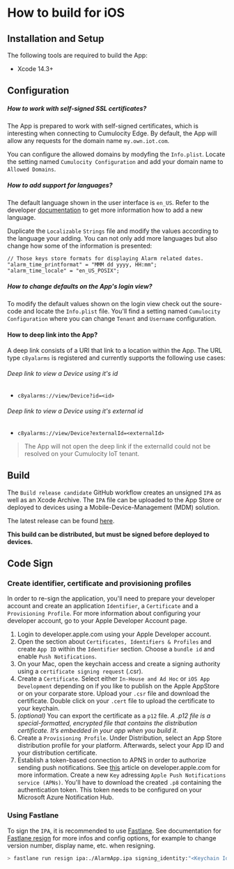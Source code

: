 # How to build for iOS

## Installation and Setup

The following tools are required to build the App:

- Xcode 14.3+

## Configuration

##### How to work with self-signed SSL certificates?

The App is prepared to work with self-signed certificates, which is interesting when connecting to Cumulocity Edge. By default, the App will allow any requests for the domain name `my.own.iot.com`.

You can configure the allowed domains by modyfing the `Info.plist`. Locate the setting named `Cumulocity Configuration` and add your domain name to `Allowed Domains`.

##### How to add support for languages?

The default language shown in the user interface is `en_US`. Refer to the developer [documentation](https://developer.apple.com/documentation/xcode/adding-support-for-languages-and-regions) to get more information how to add a new language.

Duplicate the `Localizable` `Strings` file and modify the values according to the language your adding. You can not only add more languages but also change how some of the information is presented:

```Console
// Those keys store formats for displaying Alarm related dates.
"alarm_time_printformat" = "MMM dd yyyy, HH:mm";
"alarm_time_locale" = "en_US_POSIX";
```

##### How to change defaults on the App's login view?

To modify the default values shown on the login view check out the soure-code and locate the `Info.plist` file. You'll find a setting named `Cumulocity Configuration` where you can change `Tenant` and `Username` configuration.

#### How to deep link into the App?

A deep link consists of a URI that link to a location within the App. The URL type `c8yalarms` is registered and currently supports the following use cases:

###### Deep link to view a Device using it's id

- `c8yalarms://view/Device?id=<id>`

###### Deep link to view a Device using it's external id

- `c8yalarms://view/Device?externalId=<externalId>`


> The App will not open the deep link if the externalId could not be resolved on your Cumulocity IoT tenant.


## Build

The `Build release candidate` GitHub workflow creates an unsigned `IPA` as well as an Xcode Archive. The `IPA` file can be uploaded to the App Store or deployed to devices using a Mobile-Device-Management (MDM) solution.

The latest release can be found [here](https://github.com/Cumulocity-IoT/cumulocity-alarmapp/releases/latest).

**This build can be distributed, but must be signed before deployed to devices.**

## Code Sign

### Create identifier, certificate and provisioning profiles

In order to re-sign the application, you'll need to prepare your developer account and create an application `Identifier`, a `Certificate` and a `Provisioning Profile`. For more information about configuring your developer account, go to your Apple Developer Account page.

1) Login to developer.apple.com using your Apple Developer account.
2) Open the section about `Certificates, Identifiers & Profiles` and create `App ID` within the `Identifier` section. Choose a `bundle id` and enable `Push Notifications`.
3) On your Mac, open the keychain access and create a signing authority using a `certificate signing request` (.csr).
4) Create a `Certificate`. Select either `In-House and Ad Hoc` or `iOS App Development` depending on if you like to publish on the Apple AppStore or on your corparate store. Upload your `.csr` file and download the certificate. Double click on your `.cert` file to upload the certificate to your keychain.
5) *(optional)* You can export the certificate as a `p12` file. *A .p12 file is a special-formatted, encrypted file that contains the distribution certificate. It’s embedded in your app when you build it*.
6) Create a `Provisioning Profile`. Under Distribution, select an App Store distribution profile for your platform. Afterwards, select your App ID and your distribution certificate.
7) Establish a token-based connection to APNS in order to authorize sending push notifications. See [this](https://developer.apple.com/documentation/usernotifications/setting_up_a_remote_notification_server/establishing_a_token-based_connection_to_apns) article on developer.apple.com for more information. Create a new `Key` adressing `Apple Push Notifications service (APNs)`. You'll have to download the created `.p8` containing the authentication token. This token needs to be configured on your Microsoft Azure Notification Hub.

### Using Fastlane

To sign the `IPA`, it is recommended to use [Fastlane](https://fastlane.tools). See documentation for [Fastlane resign](https://docs.fastlane.tools/actions/resign/) for more infos and config options, for example to change version number, display name, etc. when resigning.

```bash
> fastlane run resign ipa:./AlarmApp.ipa signing_identity:"<Keychain Identity of certificate>" provisioning_profile:<path provisioning profile>
```
